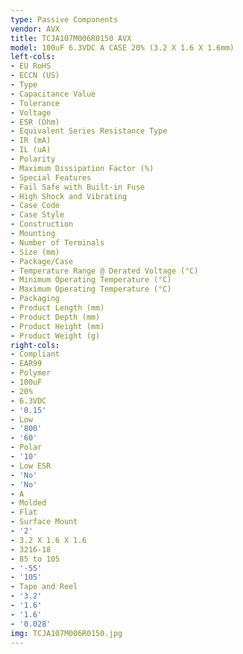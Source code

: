 ```yaml
---
type: Passive Components
vendor: AVX
title: TCJA107M006R0150 AVX
model: 100uF 6.3VDC A CASE 20% (3.2 X 1.6 X 1.6mm)
left-cols:
- EU RoHS
- ECCN (US)
- Type
- Capacitance Value
- Tolerance
- Voltage
- ESR (Ohm)
- Equivalent Series Resistance Type
- IR (mA)
- IL (uA)
- Polarity
- Maximum Dissipation Factor (%)
- Special Features
- Fail Safe with Built-in Fuse
- High Shock and Vibrating
- Case Code
- Case Style
- Construction
- Mounting
- Number of Terminals
- Size (mm)
- Package/Case
- Temperature Range @ Derated Voltage (°C)
- Minimum Operating Temperature (°C)
- Maximum Operating Temperature (°C)
- Packaging
- Product Length (mm)
- Product Depth (mm)
- Product Height (mm)
- Product Weight (g)
right-cols:
- Compliant
- EAR99
- Polymer
- 100uF
- 20%
- 6.3VDC
- '0.15'
- Low
- '800'
- '60'
- Polar
- '10'
- Low ESR
- 'No'
- 'No'
- A
- Molded
- Flat
- Surface Mount
- '2'
- 3.2 X 1.6 X 1.6
- 3216-18
- 85 to 105
- '-55'
- '105'
- Tape and Reel
- '3.2'
- '1.6'
- '1.6'
- '0.028'
img: TCJA107M006R0150.jpg
---
```

